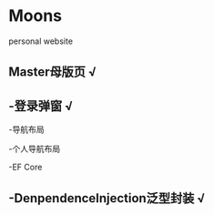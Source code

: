 # Moons

personal website

## Master母版页 √

## -登录弹窗 √

-导航布局

-个人导航布局

-EF Core

## -DenpendenceInjection泛型封装 √

```c#
```
